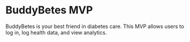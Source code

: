 # BuddyBetes MVP
BuddyBetes is your best friend in diabetes care. This MVP allows users to log in, log health data, and view analytics.

